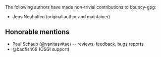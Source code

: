The following authors have made non-trivial contributions to bouncy-gpg:

* Jens Neuhalfen (original author and maintainer)

## Honorable mentions

* Paul Schaub (@vanitasvitae)  -- reviews, feedback, bugs reports
* @badfish69 (OSGI support)
